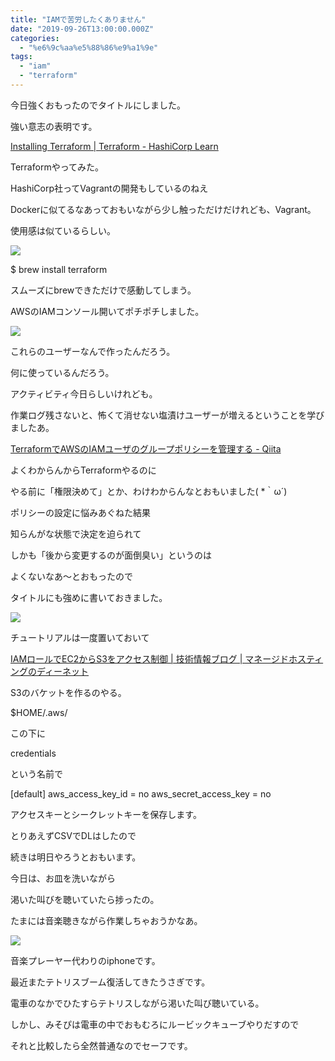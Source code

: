 ```yaml
---
title: "IAMで苦労したくありません"
date: "2019-09-26T13:00:00.000Z"
categories: 
  - "%e6%9c%aa%e5%88%86%e9%a1%9e"
tags: 
  - "iam"
  - "terraform"
---
```


今日強くおもったのでタイトルにしました。

強い意志の表明です。

[Installing Terraform | Terraform - HashiCorp Learn](https://learn.hashicorp.com/terraform/getting-started/install)

Terraformやってみた。

HashiCorp社ってVagrantの開発もしているのねえ

Dockerに似てるなあっておもいながら少し触っただけだけれども、Vagrant。

使用感は似ているらしい。

![](/images/2019-09-26_17.37.47.png)

$ brew install terraform

スムーズにbrewできただけで感動してしまう。

AWSのIAMコンソール開いてポチポチしました。

![](https://media.discordapp.net/attachments/618599604618788874/626699635917979648/2019-09-26_17.40.22.png?width=1080&height=257)

これらのユーザーなんで作ったんだろう。

何に使っているんだろう。

アクティビティ今日らしいけれども。

作業ログ残さないと、怖くて消せない塩漬けユーザーが増えるということを学びましたあ。

[TerraformでAWSのIAMユーザのグループポリシーを管理する - Qiita](https://qiita.com/minamijoyo/items/a7da998cbd263164b4d5)

よくわからんからTerraformやるのに

やる前に「権限決めて」とか、わけわからんなとおもいました( \*｀ω´)

ポリシーの設定に悩みあぐねた結果

知らんがな状態で決定を迫られて

しかも「後から変更するのが面倒臭い」というのは

よくないなあ〜とおもったので

タイトルにも強めに書いておきました。

![](/images/2019-09-26_18.07.15.png)

チュートリアルは一度置いておいて

[IAMロールでEC2からS3をアクセス制御 | 技術情報ブログ | マネージドホスティングのディーネット](https://www.denet.ad.jp/technology/2018/03/iamec2s3.html)

S3のバケットを作るのやる。

$HOME/.aws/

この下に

credentials

という名前で

\[default\] 
aws\_access\_key\_id = no
aws\_secret\_access\_key = no

アクセスキーとシークレットキーを保存します。

とりあえずCSVでDLはしたので

続きは明日やろうとおもいます。

  
今日は、お皿を洗いながら

渇いた叫びを聴いていたら捗ったの。

たまには音楽聴きながら作業しちゃおうかなあ。

![](https://media.discordapp.net/attachments/617000464000483358/626793312447365136/IMG_20190926_235235.jpg?width=585&height=585)

音楽プレーヤー代わりのiphoneです。

最近またテトリスブーム復活してきたうさぎです。

  
電車のなかでひたすらテトリスしながら渇いた叫び聴いている。

しかし、みそぴは電車の中でおもむろにルービックキューブやりだすので

それと比較したら全然普通なのでセーフです。
